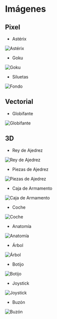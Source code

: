 # Imágenes

## Pixel

- Astérix

![Astérix](pixel/01-asterix.png "Astérix")

- Goku

![Goku](pixel/02-goku.png "Goku")

- Siluetas

![Fondo](pixel/03-sports.png "Fondo")

## Vectorial

- Globifante

![Globifante](vector/01-globifante.png "Globifante")

## 3D

- Rey de Ajedrez

![Rey de Ajedrez](wings3d/01-chess-king.png "Rey de Ajedrez")

- Piezas de Ajedrez

![Piezas de Ajedrez](wings3d/02-chess.png "Piezas de Ajedrez")

- Caja de Armamento

![Caja de Armamento](wings3d/03-ammobox01.png "Caja de Armamento")

- Coche

![Coche](wings3d/04-car.png "Coche")

- Anatomía

![Anatomía](wings3d/05-anatomy.png "Anatomía")

- Árbol

![Árbol](wings3d/06-tree.png "Árbol")

- Botijo

![Botijo](wings3d/07-botijo.png "Botijo")

- Joystick

![Joystick](wings3d/08-joystick.png "Joystick")

- Buzón

![Buzón](wings3d/09-mailbox.png "Buzón")
